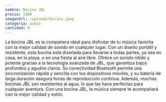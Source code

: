 ```yaml
---
nombre: Bocina JBL
precio: 1300
imagenUrl: /uploads/bocina.jpeg
categoria: audio
cantidad: 0
---
```



La bocina JBL es la compañera ideal para disfrutar de tu música favorita con la mejor calidad de sonido en cualquier lugar. Con un diseño portátil y resistente, esta bocina está diseñada para llevarse a todas partes, ya sea en casa, en la playa, o en una fiesta al aire libre. Ofrece un sonido nítido y potente gracias a la tecnología avanzada de JBL, que garantiza bajos profundos y agudos claros. Su conectividad Bluetooth permite una sincronización rápida y sencilla con tus dispositivos móviles, y su batería de larga duración asegura horas de reproducción continua. Además, muchas bocinas JBL son resistentes al agua, lo que las hace perfectas para cualquier aventura. Con una bocina JBL, la música siempre te acompañará con la mejor calidad y estilo.